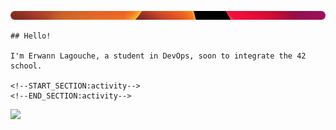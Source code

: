 ![](./1.png)

```
## Hello!

I'm Erwann Lagouche, a student in DevOps, soon to integrate the 42 school.

<!--START_SECTION:activity-->
<!--END_SECTION:activity-->
```

![](https://hit.yhype.me/github/profile?user_id=21955960)
